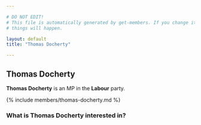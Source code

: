 ```yaml
---

# DO NOT EDIT!
# This file is automatically generated by get-members. If you change it, bad
# things will happen.

layout: default
title: "Thomas Docherty"

---
```


## Thomas Docherty

**Thomas Docherty** is an MP in the **Labour** party.

{% include members/thomas-docherty.md %}

### What is Thomas Docherty interested in?


